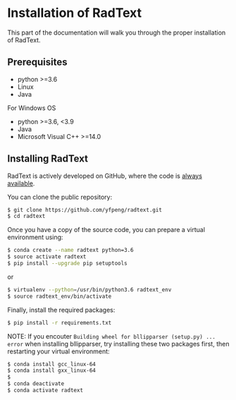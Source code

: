 # Installation of RadText

This part of the documentation will walk you through the proper installation of RadText.

## Prerequisites

*  python >=3.6
*  Linux
*  Java

For Windows OS

*  python >=3.6, <3.9
*  Java
*  Microsoft Visual C++ >=14.0

## Installing RadText

RadText is actively developed on GitHub, where the code is [always available](https://github.com/yfpeng/radtext).

You can clone the public repository:

```bash
$ git clone https://github.com/yfpeng/radtext.git
$ cd radtext
```

Once you have a copy of the source code, you can prepare a virtual environment using:

```bash
$ conda create --name radtext python=3.6
$ source activate radtext 
$ pip install --upgrade pip setuptools
```

or

```bash
$ virtualenv --python=/usr/bin/python3.6 radtext_env
$ source radtext_env/bin/activate
```

Finally, install the required packages:

```bash
$ pip install -r requirements.txt
```

NOTE: If you encouter `Building wheel for bllipparser (setup.py) ... error` when installing bllipparser, try installing these two packages first, then restarting your virtual environment:
   
```bash
$ conda install gcc_linux-64
$ conda install gxx_linux-64
$ 
$ conda deactivate
$ conda activate radtext
```